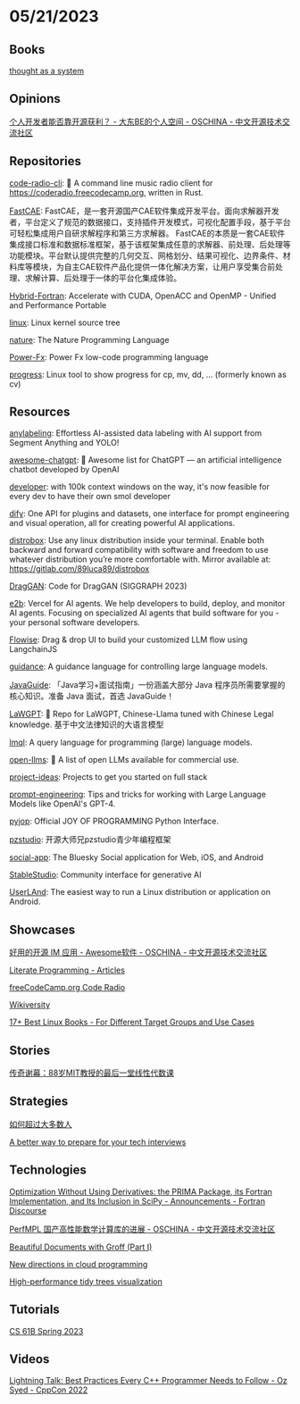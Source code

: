# 05/21/2023

## Books
[thought as a system](https://ia601808.us.archive.org/16/items/david-bohm-thought-as-a-system/David%20Bohm%20-%20Thought%20as%20a%20System.pdf)

## Opinions
[个人开发者能否靠开源获利？ - 大东BE的个人空间 - OSCHINA - 中文开源技术交流社区](https://my.oschina.net/u/4487475/blog/4971011)

## Repositories
[code-radio-cli](https://github.com/JasonWei512/code-radio-cli): 🎵 A command line music radio client for https://coderadio.freecodecamp.org, written in Rust.

[FastCAE](https://gitee.com/DISOGitee/FastCAE): FastCAE，是一套开源国产CAE软件集成开发平台。面向求解器开发者，平台定义了规范的数据接口，支持插件开发模式，可视化配置手段，基于平台可轻松集成用户自研求解程序和第三方求解器。 FastCAE的本质是一套CAE软件集成接口标准和数据标准框架，基于该框架集成任意的求解器、前处理、后处理等功能模块。平台默认提供完整的几何交互、网格划分、结果可视化、边界条件、材料库等模块，为自主CAE软件产品化提供一体化解决方案，让用户享受集合前处理、求解计算、后处理于一体的平台化集成体验。

[Hybrid-Fortran](https://github.com/muellermichel/Hybrid-Fortran): Accelerate with CUDA, OpenACC and OpenMP - Unified and Performance Portable

[linux](https://github.com/torvalds/linux): Linux kernel source tree

[nature](https://github.com/nature-lang/nature): The Nature Programming Language

[Power-Fx](https://github.com/microsoft/Power-Fx): Power Fx low-code programming language

[progress](https://github.com/Xfennec/progress): Linux tool to show progress for cp, mv, dd, ... (formerly known as cv)

## Resources
[anylabeling](https://github.com/vietanhdev/anylabeling): Effortless AI-assisted data labeling with AI support from Segment Anything and YOLO!

[awesome-chatgpt](https://github.com/sindresorhus/awesome-chatgpt): 🤖 Awesome list for ChatGPT — an artificial intelligence chatbot developed by OpenAI

[developer](https://github.com/smol-ai/developer): with 100k context windows on the way, it's now feasible for every dev to have their own smol developer

[dify](https://github.com/langgenius/dify): One API for plugins and datasets, one interface for prompt engineering and visual operation, all for creating powerful AI applications.

[distrobox](https://github.com/89luca89/distrobox): Use any linux distribution inside your terminal. Enable both backward and forward compatibility with software and freedom to use whatever distribution you’re more comfortable with. Mirror available at: https://gitlab.com/89luca89/distrobox

[DragGAN](https://github.com/XingangPan/DragGAN): Code for DragGAN (SIGGRAPH 2023)

[e2b](https://github.com/e2b-dev/e2b): Vercel for AI agents. We help developers to build, deploy, and monitor AI agents. Focusing on specialized AI agents that build software for you - your personal software developers.

[Flowise](https://github.com/FlowiseAI/Flowise): Drag & drop UI to build your customized LLM flow using LangchainJS

[guidance](https://github.com/microsoft/guidance): A guidance language for controlling large language models.

[JavaGuide](https://github.com/Snailclimb/JavaGuide): 「Java学习+面试指南」一份涵盖大部分 Java 程序员所需要掌握的核心知识。准备 Java 面试，首选 JavaGuide！

[LaWGPT](https://github.com/pengxiao-song/LaWGPT): 🎉 Repo for LaWGPT, Chinese-Llama tuned with Chinese Legal knowledge. 基于中文法律知识的大语言模型

[lmql](https://github.com/eth-sri/lmql): A query language for programming (large) language models.

[open-llms](https://github.com/eugeneyan/open-llms): 🤖 A list of open LLMs available for commercial use.

[project-ideas](https://github.com/hkirat/project-ideas): Projects to get you started on full stack

[prompt-engineering](https://github.com/brexhq/prompt-engineering): Tips and tricks for working with Large Language Models like OpenAI's GPT-4.

[pyjop](https://github.com/maschere/pyjop): Official JOY OF PROGRAMMING Python Interface.

[pzstudio](https://gitee.com/Open-Brother/pzstudio): 开源大师兄pzstudio青少年编程框架

[social-app](https://github.com/bluesky-social/social-app): The Bluesky Social application for Web, iOS, and Android

[StableStudio](https://github.com/Stability-AI/StableStudio): Community interface for generative AI

[UserLAnd](https://github.com/CypherpunkArmory/UserLAnd): The easiest way to run a Linux distribution or application on Android.

## Showcases
[好用的开源 IM 应用 - Awesome软件 - OSCHINA - 中文开源技术交流社区](https://www.oschina.net/project/awesome?columnId=57)

[Literate Programming - Articles](http://literateprogramming.com/articles.html)

[freeCodeCamp.org Code Radio](https://coderadio.freecodecamp.org/)

[Wikiversity](https://en.wikiversity.org/wiki/Wikiversity:Main_Page)

[17+ Best Linux Books - For Different Target Groups and Use Cases](https://linuxstans.com/linux-books/)

## Stories
[传奇谢幕：88岁MIT教授的最后一堂线性代数课](https://www.jiqizhixin.com/articles/2023-05-16-2)

## Strategies
[如何超过大多数人](https://coolshell.cn/articles/19464.html)

[A better way to prepare for your tech interviews](https://olzhasar.github.io/a-better-way-to-prepare-for-your-tech-interviews/)

## Technologies
[Optimization Without Using Derivatives: the PRIMA Package, its Fortran Implementation, and Its Inclusion in SciPy - Announcements - Fortran Discourse](https://fortran-lang.discourse.group/t/optimization-without-using-derivatives-the-prima-package-its-fortran-implementation-and-its-inclusion-in-scipy/5798)

[PerfMPL 国产高性能数学计算库的进展 - OSCHINA - 中文开源技术交流社区](https://www.oschina.net/news/241396)

[Beautiful Documents with Groff (Part I)](https://stephenramsay.net/posts/groff-mom.html)

[New directions in cloud programming](http://muratbuffalo.blogspot.com/2023/05/new-directions-in-cloud-programming.html)

[High-performance tidy trees visualization](https://www.zxch3n.com/tidy/tidy/)

## Tutorials
[CS 61B Spring 2023](https://sp23.datastructur.es/)

## Videos
[Lightning Talk: Best Practices Every C++ Programmer Needs to Follow - Oz Syed - CppCon 2022](https://www.youtube.com/watch?v=xhTINjoihrk)

